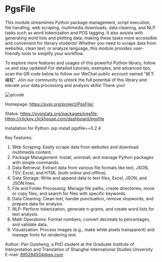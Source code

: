 # PgsFile
This module streamlines Python package management, script execution, file handling, web scraping, multimedia downloads, data cleaning, and NLP tasks such as word tokenization and POS tagging. It also assists with generating word lists and plotting data, making these tasks more accessible and convenient for literary students!
Whether you need to scrape data from websites, clean text, or analyze language, this module provides user-friendly tools to simplify your workflow.

To explore more features and usages of this powerful Python library, follow us and stay updated! For detailed tutorials, examples, and advanced tips, scan the QR code below to follow our WeChat public account named "树下编程". Join our community to unlock the full potential of this library and elevate your data processing and analysis skills! Thank you!

![qrcode](https://github.com/user-attachments/assets/9dfdcc18-a699-471a-b660-2aeae88cbdd2)



Homepage: 
https://pypi.org/project/PgsFile/

Status: 
https://pypistats.org/packages/pgsfile; 
https://clickpy.clickhouse.com/dashboard/pgsfile

Installation for Python: 
pip install pgsfile==0.2.4

Key Features:
1. Web Scraping: Easily scrape data from websites and download multimedia content.
2. Package Management: Install, uninstall, and manage Python packages with simple commands.
3. Data Retrieval: Extract data from various file formats like text, JSON, TSV, Excel, and HTML (both online and offline).
4. Data Storage: Write and append data to text files, Excel, JSON, and JSON lines.
5. File and Folder Processing: Manage file paths, create directories, move or copy files, and search for files with specific keywords.
6. Data Cleaning: Clean text, handle punctuation, remove stopwords, and prepare data for analysis.
7. NLP: Perform tokenization, generate n-grams, and create word lists for text analysis.
8. Math Operations: Format numbers, convert decimals to percentages, and validate data.
9. Visualization: Process images (e.g., make white pixels transparent) and manage fonts for rendering text.

Author: Pan Guisheng, a PhD student at the Graduate Institute of Interpretation and Translation of Shanghai International Studies University E-mail: 895284504@qq.com
